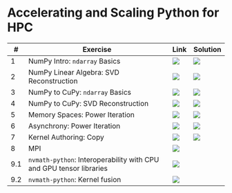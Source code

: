 # Accelerating and Scaling Python for HPC

| # | Exercise | Link | Solution |
|---|----------|------|----------|
| 1 | NumPy Intro: `ndarray` Basics | [![](https://colab.research.google.com/assets/colab-badge.svg)](https://colab.research.google.com/github/pyHPC/pyhpc-tutorial/blob/main/notebooks/1__numpy_intro__ndarray_basics.ipynb) | [![](https://colab.research.google.com/assets/colab-badge.svg)](https://colab.research.google.com/github/pyHPC/pyhpc-tutorial/blob/main/notebooks/1__numpy_intro__ndarray_basics__SOLUTION.ipynb) |
| 2 | NumPy Linear Algebra: SVD Reconstruction | [![](https://colab.research.google.com/assets/colab-badge.svg)](https://colab.research.google.com/github/pyHPC/pyhpc-tutorial/blob/main/notebooks/2__numpy_linear_algebra__svd_reconstruction.ipynb) | [![](https://colab.research.google.com/assets/colab-badge.svg)](https://colab.research.google.com/github/pyHPC/pyhpc-tutorial/blob/main/notebooks/2__numpy_linear_algebra__svd_reconstruction__SOLUTION.ipynb) |
| 3 | NumPy to CuPy: `ndarray` Basics | [![](https://colab.research.google.com/assets/colab-badge.svg)](https://colab.research.google.com/github/pyHPC/pyhpc-tutorial/blob/main/notebooks/3__numpy_to_cupy__ndarray_basics.ipynb) | [![](https://colab.research.google.com/assets/colab-badge.svg)](https://colab.research.google.com/github/pyHPC/pyhpc-tutorial/blob/main/notebooks/3__numpy_to_cupy__ndarray_basics__SOLUTION.ipynb) |
| 4 | NumPy to CuPy: SVD Reconstruction | [![](https://colab.research.google.com/assets/colab-badge.svg)](https://colab.research.google.com/github/pyHPC/pyhpc-tutorial/blob/main/notebooks/4__numpy_to_cupy__svd_reconstruction.ipynb) | [![](https://colab.research.google.com/assets/colab-badge.svg)](https://colab.research.google.com/github/pyHPC/pyhpc-tutorial/blob/main/notebooks/4__numpy_to_cupy__svd_reconstruction__SOLUTION.ipynb) |
| 5 | Memory Spaces: Power Iteration | [![](https://colab.research.google.com/assets/colab-badge.svg)](https://colab.research.google.com/github/pyHPC/pyhpc-tutorial/blob/main/notebooks/5__memory_spaces__power_iteration.ipynb) | [![](https://colab.research.google.com/assets/colab-badge.svg)](https://colab.research.google.com/github/pyHPC/pyhpc-tutorial/blob/main/notebooks/5__memory_spaces__power_iteration__SOLUTION.ipynb) |
| 6 | Asynchrony: Power Iteration | [![](https://colab.research.google.com/assets/colab-badge.svg)](https://colab.research.google.com/github/pyHPC/pyhpc-tutorial/blob/main/notebooks/6__asynchrony__power_iteration.ipynb) | [![](https://colab.research.google.com/assets/colab-badge.svg)](https://colab.research.google.com/github/pyHPC/pyhpc-tutorial/blob/main/notebooks/6__asynchrony__power_iteration__SOLUTION.ipynb) |
| 7 | Kernel Authoring: Copy | [![](https://colab.research.google.com/assets/colab-badge.svg)](https://colab.research.google.com/github/pyHPC/pyhpc-tutorial/blob/main/notebooks/7__kernel_authoring__copy.ipynb) | [![](https://colab.research.google.com/assets/colab-badge.svg)](https://colab.research.google.com/github/pyHPC/pyhpc-tutorial/blob/main/notebooks/7__kernel_authoring__copy__SOLUTION.ipynb) |
| 8 | MPI | [![](https://colab.research.google.com/assets/colab-badge.svg)](https://colab.research.google.com/github/pyHPC/pyhpc-tutorial/blob/main/notebooks/8__mpi.ipynb) |  |
| 9.1 | `nvmath-python`: Interoperability with CPU and GPU tensor libraries | [![](https://colab.research.google.com/assets/colab-badge.svg)](https://colab.research.google.com/github/samaid/pyhpc-tutorial/blob/main/notebooks/9_1_nvmath-python_interop.ipynb) |  |
| 9.2 | `nvmath-python`: Kernel fusion | [![](https://colab.research.google.com/assets/colab-badge.svg)](https://colab.research.google.com/github/samaid/pyhpc-tutorial/blob/main/notebooks/9_2_nvmath-python_kernel_fusion.ipynb) |  |
